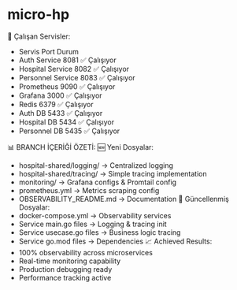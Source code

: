 ﻿# micro-hp

🚀 Çalışan Servisler:
- Servis	Port	Durum
 - Auth Service	      8081	✅ Çalışıyor
 - Hospital Service	  8082	✅ Çalışıyor
 - Personnel Service	8083	✅ Çalışıyor
 - Prometheus	        9090	✅ Çalışıyor
 - Grafana	          3000	✅ Çalışıyor
 - Redis	            6379	✅ Çalışıyor
 - Auth DB	          5433	✅ Çalışıyor
 - Hospital DB	      5434	✅ Çalışıyor
 - Personnel DB	      5435	✅ Çalışıyor


📊 BRANCH İÇERİĞİ ÖZETİ:
🆕 Yeni Dosyalar:
- hospital-shared/logging/ → Centralized logging
- hospital-shared/tracing/ → Simple tracing implementation
- monitoring/ → Grafana configs & Promtail config
- prometheus.yml → Metrics scraping config
- OBSERVABILITY_README.md → Documentation
🔄 Güncellenmiş Dosyalar:
- docker-compose.yml → Observability services
- Service main.go files → Logging & tracing init
- Service usecase.go files → Business logic tracing
- Service go.mod files → Dependencies
📈 Achieved Results:
- 100% observability across microservices
- Real-time monitoring capability
- Production debugging ready
- Performance tracking active


